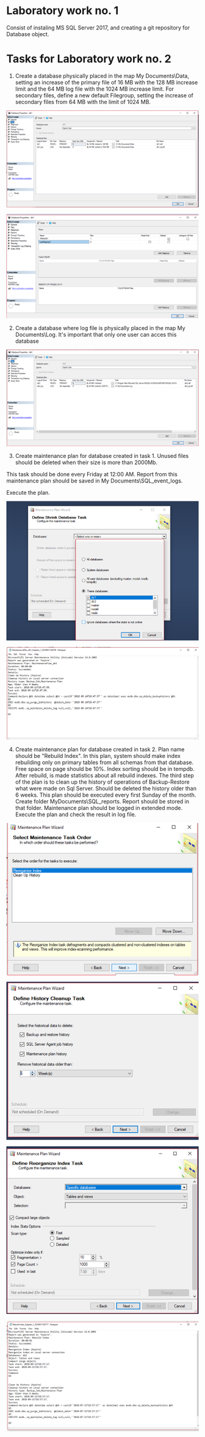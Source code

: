 # Laboratory work no. 1 

Consist of instaling MS SQL Server 2017, and creating a git repository for Database object.

# Tasks for Laboratory work no. 2



1. Create a database physically placed in the map My Documents\Data, setting an increase of the primary file 
of 16 MB with the 
128 MB increase limit and the 64 MB log file with the 1024 MB increase limit.
For secondary files, define a new default Filegroup, 
setting the increase of secondary files from 64 MB with the limit of 1024 MB.
     


![Screenshot1](https://github.com/verasv81/DataBase/blob/master/Laboratory%201/images/db1_files.png)

![Screenshot2](https://github.com/verasv81/DataBase/blob/master/Laboratory%201/images/db1_filegroup.png)



2. Create a database where log file is physically placed in the map My Documents\Log. 
It's important that only one user can acces 
this database



![Screenshot3](https://github.com/verasv81/DataBase/blob/master/Laboratory%201/images/db2_files.png)



3. Create maintenance plan for database created in task 1. Unused files should be deleted when their size is more than 2000Mb. 

This task should be done every Friday at 12:00 AM. Report from this maintenance plan should be saved in My Documents\SQL_event_logs. 

Execute the plan. 



![Screenshot4](https://github.com/verasv81/DataBase/blob/master/Laboratory%201/images/db1_plan.png)

![Screenshot5](https://github.com/verasv81/DataBase/blob/master/Laboratory%201/images/db1_plan_report.png)



4. Create maintenance plan for database created in task 2. 
Plan name should be "Rebuild Index". In this plan, system should make 
index rebuilding only on primary tables from 
all schemas from that database. Free space on page should be 10%. Index sorting should
be in tempdb. After rebuild, 
is made statistics about all rebuild indexes. The third step of the plan is to clean up the history of 
operations of 
Backup-Restore what were made on Sql Server. Should be deleted the history older than 6 weeks. This plan should be executed 
every 
first Sunday of the month. Create folder MyDocuments\SQL_reports. Report should be stored in that folder. 
Maintenance plan should be 
logged in extended mode. Execute the plan and check the result in log file. 



![Screenshot6](https://github.com/verasv81/DataBase/blob/master/Laboratory%201/images/db2_plan_jobs.png)

![Screenshot7](https://github.com/verasv81/DataBase/blob/master/Laboratory%201/images/db2_plan_clean.png)

![Screenshot8](https://github.com/verasv81/DataBase/blob/master/Laboratory%201/images/db2_plan_index.png)

![Screenshot9](https://github.com/verasv81/DataBase/blob/master/Laboratory%201/images/db2_plan_report.png)


